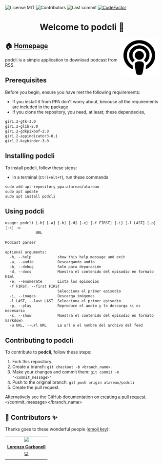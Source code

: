 
<!-- start project-info -->
<!--
project_title: podcli
github_project: https://github.com/atareao/podcli
license: MIT
icon: /datos/Sync/Programacion/Python/podcli/data/icons/podcli.svg
homepage: https://www.atareao.es/aplicacion/podcli
license-badge: True
contributors-badge: True
lastcommit-badge: True
codefactor-badge: True
--->

<!-- end project-info -->

<!-- start badges -->

![License MIT](https://img.shields.io/badge/license-MIT-green)
![Contributors](https://img.shields.io/github/contributors-anon/atareao/podcli)
![Last commit](https://img.shields.io/github/last-commit/atareao/podcli)
[![CodeFactor](https://www.codefactor.io/repository/github/atareao/podcli/badge/master)](https://www.codefactor.io/repository/github/atareao/podcli/overview/master)
<!-- end badges -->

<!-- start description -->
<h1 align="center">Welcome to <span id="project_title">podcli</span> 👋</h1>
<p>
<a href="https://www.atareao.es/aplicacion/podcli" id="homepage" rel="nofollow">
<img align="right" height="128" id="icon" src="data/icons/podcli.svg" width="128"/>
</a>
</p>
<h2>🏠 <a href="https://www.atareao.es/aplicacion/podcli" id="homepage">Homepage</a></h2>
<p><span id="project_title">podcli</span> is a simple application to download podcast from RSS.

</p>
<!-- end description -->

<!-- start prerequisites -->
## Prerequisites

Before you begin, ensure you have met the following requirements:

* If you install it from PPA don't worry about, becouse all the requirements are included in the package
* If you clone the repository, you need, at least, these dependecies,

```
gir1.2-gtk-3.0
gir1.2-glib-2.0
gir1.2-gdkpixbuf-2.0
gir1.2-appindicator3-0.1
gir1.2-keybinder-3.0
```


<!-- end prerequisites -->

<!-- start installing -->
## Installing <span id="project_title">podcli</span>

To install <span id="project_title">podcli</span>, follow these steps:

* In a terminal (`Ctrl+Alt+T`), run these commands

```
sudo add-apt-repository ppa:atareao/atareao
sudo apt update
sudo apt install podcli
```



<!-- end installing -->

<!-- start using -->
## Using <span id="project_title">podcli</span>

```
usage: podcli [-h] [-a] [-b] [-d] [-e] [-f FIRST] [-i] [-l LAST] [-p] [-s] -u
              URL

Podcast parser

optional arguments:
  -h, --help            show this help message and exit
  -a, --audio           Descargando audio
  -b, --debug           Solo para depuración
  -d, --docs            Muestra el contenido del episodio en formato html
  -e, --enumerate       Lista los episodios
  -f FIRST, --first FIRST
                        Selecciona el primer episodio
  -i, --images          Descarga imágenes
  -l LAST, --last LAST  Selecciona el primer episodio
  -p, --play            Reproduce el audio y lo descarga si es necesario
  -s, --show            Muestra el contenido del episodio en formato markdown
  -u URL, --url URL     La url o el nombre del archivo del feed

```


<!-- end using -->

<!-- start contributing -->
## Contributing to <span id="project_title">podcli</span>

To contribute to **<span id="project_title">podcli</span>**, follow these steps:

1. Fork this repository.
2. Create a branch: `git checkout -b <branch_name>`.
3. Make your changes and commit them: `git commit -m '<commit_message>'`
4. Push to the original branch: `git push origin atareao/podcli`
5. Create the pull request.

Alternatively see the GitHub documentation on [creating a pull request](https://help.github.com/en/github/collaborating-with-issues-and-pull-requests/creating-a-pull-request).
</commit_message></branch_name>

<!-- end contributing -->

<!-- start contributors -->
## 👤 Contributors ✨

Thanks goes to these wonderful people ([emoji key](https://allcontributors.org/docs/en/emoji-key)):


<!-- end contributors -->

<!-- start table-contributors -->

<table id="contributors">
	<tr id="info_avatar">
		<td id="atareao" align="center">
			<a href="https://github.com/atareao">
				<img src="https://avatars3.githubusercontent.com/u/298055?v=4" width="100px"/>
			</a>
		</td>
	</tr>
	<tr id="info_name">
		<td id="atareao" align="center">
			<a href="https://github.com/atareao">
				<strong>Lorenzo Carbonell</strong>
			</a>
		</td>
	</tr>
	<tr id="info_commit">
		<td id="atareao" align="center">
			<a href="/commits?author=atareao">
				<span id="role">💻</span>
			</a>
		</td>
	</tr>
</table>
<!-- end table-contributors -->
